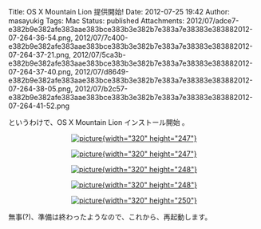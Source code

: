 Title: OS X Mountain Lion 提供開始!
Date: 2012-07-25 19:42
Author: masayukig
Tags: Mac
Status: published
Attachments: 2012/07/adce7-e382b9e382afe383aae383bce383b3e382b7e383a7e38383e383882012-07-264-36-54.png, 2012/07/7c400-e382b9e382afe383aae383bce383b3e382b7e383a7e38383e383882012-07-264-37-21.png, 2012/07/5ca3b-e382b9e382afe383aae383bce383b3e382b7e383a7e38383e383882012-07-264-37-40.png, 2012/07/d8649-e382b9e382afe383aae383bce383b3e382b7e383a7e38383e383882012-07-264-38-05.png, 2012/07/b2c57-e382b9e382afe383aae383bce383b3e382b7e383a7e38383e383882012-07-264-41-52.png

というわけで、OS X Mountain Lion インストール開始 。

<div class="separator" style="clear:both;text-align:center;">

[![picture](https://masayukig.files.wordpress.com/2012/07/adce7-e382b9e382afe383aae383bce383b3e382b7e383a7e38383e383882012-07-264-36-54.png?w=300){width="320"
height="247"}](https://masayukig.files.wordpress.com/2012/07/adce7-e382b9e382afe383aae383bce383b3e382b7e383a7e38383e383882012-07-264-36-54.png)

</div>

<div class="separator" style="clear:both;text-align:center;">

</div>

<div class="separator" style="clear:both;text-align:center;">

[![picture](https://masayukig.files.wordpress.com/2012/07/7c400-e382b9e382afe383aae383bce383b3e382b7e383a7e38383e383882012-07-264-37-21.png?w=300){width="320"
height="247"}](https://masayukig.files.wordpress.com/2012/07/7c400-e382b9e382afe383aae383bce383b3e382b7e383a7e38383e383882012-07-264-37-21.png)

</div>

<div class="separator" style="clear:both;text-align:center;">

[![picture](https://masayukig.files.wordpress.com/2012/07/5ca3b-e382b9e382afe383aae383bce383b3e382b7e383a7e38383e383882012-07-264-37-40.png?w=300){width="320"
height="248"}](https://masayukig.files.wordpress.com/2012/07/5ca3b-e382b9e382afe383aae383bce383b3e382b7e383a7e38383e383882012-07-264-37-40.png)

</div>

<div class="separator" style="clear:both;text-align:center;">

[![picture](https://masayukig.files.wordpress.com/2012/07/d8649-e382b9e382afe383aae383bce383b3e382b7e383a7e38383e383882012-07-264-38-05.png?w=300){width="320"
height="248"}](https://masayukig.files.wordpress.com/2012/07/d8649-e382b9e382afe383aae383bce383b3e382b7e383a7e38383e383882012-07-264-38-05.png)

</div>

<div class="separator" style="clear:both;text-align:center;">

[![picture](https://masayukig.files.wordpress.com/2012/07/b2c57-e382b9e382afe383aae383bce383b3e382b7e383a7e38383e383882012-07-264-41-52.png?w=300){width="320"
height="250"}](https://masayukig.files.wordpress.com/2012/07/b2c57-e382b9e382afe383aae383bce383b3e382b7e383a7e38383e383882012-07-264-41-52.png)

</div>

<div class="separator" style="clear:both;text-align:center;">

</div>

<div class="separator" style="clear:both;text-align:left;">

無事(?)、準備は終わったようなので、これから、再起動します。

</div>

<div class="separator" style="clear:both;text-align:center;">

</div>
